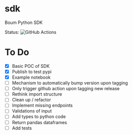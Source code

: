 # sdk
Boum Python SDK

Status: ![GitHub Actions](https://github.com/boum-garden/sdk/actions/workflows/main.yml/badge.svg)

# To Do
- [x] Basic POC of SDK
- [x] Publish to test pypi
- [x] Example notebook
- [ ] Mechanism to automatically bump version upon tagging
- [ ] Only trigger github action upon tagging new release
- [ ] Rethink import structure
- [ ] Clean up / refactor
- [ ] Implement missing endpoints
- [ ] Validations of input
- [ ] Add types to python code
- [ ] Return pandas dataframes
- [ ] Add tests
